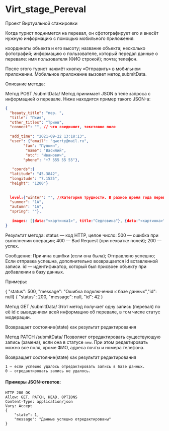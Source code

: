 # Virt_stage_Pereval
Проект Виртуальной стажировки

Когда турист поднимется на перевал, он сфотографирует его и внесёт нужную информацию с помощью мобильного приложения:

координаты объекта и его высоту;
название объекта;
несколько фотографий;
информацию о пользователе, который передал данные о перевале:
имя пользователя (ФИО строкой);
почта;
телефон.

После этого турист нажмёт кнопку «Отправить» в мобильном приложении. Мобильное приложение вызовет метод submitData.

Описание метода:

Метод POST /submitData/
Метод принимает JSON в теле запроса с информацией о перевале. Ниже находится пример такого JSON-а:
```JSON
{
  "beauty_title": "пер. ",
  "title": "Пхия",
  "other_titles": "Триев",
  "connect": "", // что соединяет, текстовое поле
 
  "add_time": "2021-09-22 13:18:13",
  "user": {"email": "qwerty@mail.ru", 		
        "fam": "Пупкин",
		 "name": "Василий",
		 "otc": "Иванович",
        "phone": "+7 555 55 55"}, 
 
   "coords":{
  "latitude": "45.3842",
  "longitude": "7.1525",
  "height": "1200"}
 
 
  level:{"winter": "", //Категория трудности. В разное время года перевал может иметь разную категорию трудности
  "summer": "1А",
  "autumn": "1А",
  "spring": ""},
 
   images: [{data:"<картинка1>", title:"Седловина"}, {data:"<картинка>", title:"Подъём"}]
}
```

Результат метода: 
status — код HTTP, целое число:
500 — ошибка при выполнении операции;
400 — Bad Request (при нехватке полей);
200 — успех.

Сообщение:
Причина ошибки (если она была);
Отправлено успешно;
Если отправка успешна, дополнительно возвращается id вставленной записи.
id — идентификатор, который был присвоен объекту при добавлении в базу данных.

Примеры:

{ "status": 500, "message": "Ошибка подключения к базе данных","id": null}
{ "status": 200, "message": null, "id": 42 }

Метод GET /submitData/
Этот метод получает одну запись (перевал) по её id с выведением всей информацию об перевале, в том числе статус модерации.

Возвращает состояние(state) как результат редактирования

Метод PATCH /submitData/
Позволяет отредактировать существующую запись (замена), если она в статусе `new`. При этом редактировать можно все поля, кроме ФИО, адреса почты и номера телефона.

Возвращает состояние(state) как результат редактирования

```
1 — если успешно удалось отредактировать запись в базе данных.
0 — отредактировать запись не удалось.
```
<h4>Примеры JSON-ответов:</h4>

```
HTTP 200 OK
Allow: GET, PATCH, HEAD, OPTIONS
Content-Type: application/json
Vary: Accept
{
    "state": 1,
    "message": "Данные успешно отредактированы"
}
```
